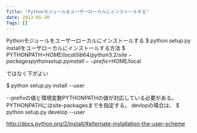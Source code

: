 ```yaml
---
Title: "Pythonモジュールをユーザーローカルにインストールする"
date: 2013-05-30
Tags: []
---
```


Pythonモジュールをユーザーローカルにインストールする
$ python setup.py installをユーザローカルにインストールする方法
$ PYTHONPATH=$HOME/local/lib64/python3.2/site-packages python setup.py install --prefix=$HOME/local

ではなく下がよい

$ python setup.py install --user

--prefixの値と環境変数PYTHONPATHの値が対応している必要がある。
PYTHONPATHにはsite-packagesまでを指定する。
devlopの場合は、
$ python setup.py develop --user


http://docs.python.org/2/install/#alternate-installation-the-user-scheme

